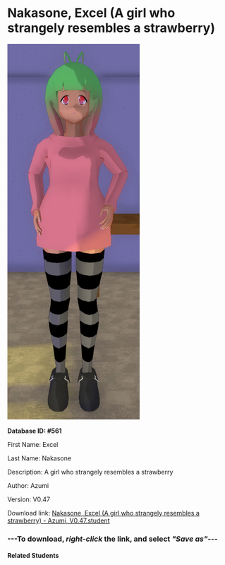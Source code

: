 # Nakasone, Excel (A girl who strangely resembles a strawberry)

<img src="Files/Nakasone, Excel (A girl who strangely resembles a strawberry).png" title="Nakasone, Excel (A girl who strangely resembles a strawberry) - Azumi, V0.47">

**Database ID: #561**

First Name: Excel

Last Name: Nakasone

Description: A girl who strangely resembles a strawberry

Author: Azumi

Version: V0.47

Download link: <a href="https://raw.githubusercontent.com/Arbiter1223/Daigaku-Gurashi-Custom-Students/master/Students/Files/Nakasone%2C%20Excel%20(A%20girl%20who%20strangely%20resembles%20a%20strawberry)%20-%20Azumi%2C%20V0.47.student">Nakasone, Excel (A girl who strangely resembles a strawberry) - Azumi, V0.47.student</a>

### ---**To download, _right-click_ the link, and select _"Save as"_**---

#### Related Students

